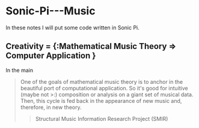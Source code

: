 # Sonic-Pi---Music

In these notes I will put some code written in Sonic Pi.

## Creativity = {:Mathematical Music Theory => Computer Application }

In the main 

>One of the goals of mathematical music theory is to anchor in the beautiful port of computational application. 
>So it's good for intuitive (maybe not >:) composition or analysis on a giant set of musical data. 
>Then, this cycle is fed back in the appearance of new music and, therefore, in new theory. 
>>Structural Music Information Research Project (SMIR)
